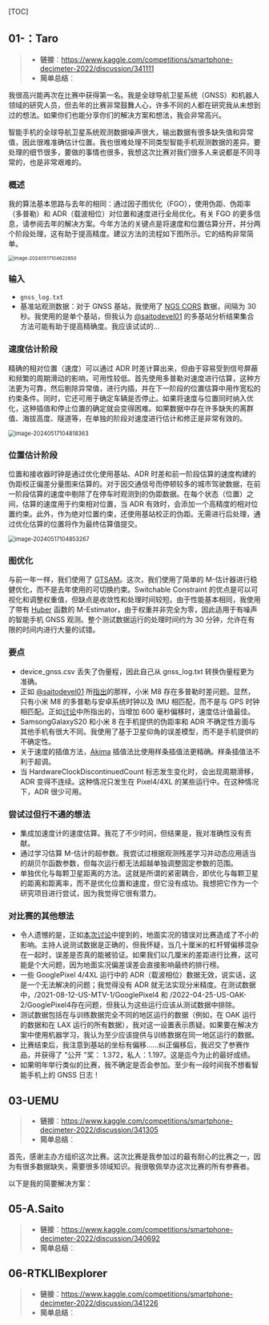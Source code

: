 [TOC]

## 01-：Taro

> * **链接**：https://www.kaggle.com/competitions/smartphone-decimeter-2022/discussion/341111
> * **简单总结**：

我很高兴能再次在比赛中获得第一名。我是全球导航卫星系统（GNSS）和机器人领域的研究人员，但去年的比赛非常鼓舞人心，许多不同的人都在研究我从未想到过的想法。如果你们也能分享你们的解决方案和想法，我会非常高兴。

智能手机的全球导航卫星系统观测数据噪声很大，输出数据有很多缺失值和异常值，因此很难准确估计位置。我也很难处理不同类型智能手机观测数据的差异。要处理的细节很多，要做的事情也很多，我想这次比赛对我们很多人来说都是不同寻常的，也是非常艰难的。

### 概述

我的算法基本思路与去年的相同：通过因子图优化（FGO），使用伪距、伪距率（多普勒）和 ADR（载波相位）对位置和速度进行全局优化。有关 FGO 的更多信息，请参阅去年的解决方案。今年方法的关键点是将速度和位置估算分开，并分两个阶段处理，这有助于提高精度。建议方法的流程如下图所示。它的结构非常简单。

<img src="https://pic-bed-1316053657.cos.ap-nanjing.myqcloud.com/img/image-20240517104622850.png" alt="image-20240517104622850" style="zoom:67%;" />

### 输入

* `gnss_log.txt`
* 基准站观测数据：对于 GNSS 基站，我使用了 [NGS CORS](https://geodesy.noaa.gov/CORS/) 数据，间隔为 30 秒。我使用的是单个基站，但我认为 [@saitodevel01](https://www.kaggle.com/saitodevel01) 的多基站分析结果集合方法可能有助于提高精确度。我应该试试的...

### 速度估计阶段

精确的相对位置（速度）可以通过 ADR 时差计算出来，但由于容易受到信号屏蔽和频繁的周期滑动的影响，可用性较低。首先使用多普勒对速度进行估算，这种方法更为可靠，然后剔除异常值，进行内插，并在下一阶段的位置估算中用作宽松的约束条件。同时，它还可用于确定车辆是否停止。如果将速度与位置同时纳入优化，这种插值和停止位置的确定就会变得困难。如果数据中存在许多缺失的离群值、海拔高度、隧道等，在单独的阶段对速度进行估计和修正是非常有效的。

<img src="https://pic-bed-1316053657.cos.ap-nanjing.myqcloud.com/img/image-20240517104818363.png" alt="image-20240517104818363" style="zoom:80%;" />

### 位置估计阶段

位置和接收器时钟是通过优化使用基站、ADR 时差和前一阶段估算的速度构建的伪距校正偏差分量图来估算的。对于因交通信号而停顿较多的城市驾驶数据，在前一阶段估算的速度中剔除了在停车时观测到的伪距数据。在每个状态（位置）之间，估算的速度用于约束相对位置，当 ADR 有效时，会添加一个高精度的相对位置约束。此外，作为绝对位置约束，还使用基站校正的伪距。无需进行后处理，通过优化估算的位置将作为最终估算值提交。

<img src="https://pic-bed-1316053657.cos.ap-nanjing.myqcloud.com/img/image-20240517104853267.png" alt="image-20240517104853267" style="zoom:80%;" />

### 图优化

与前一年一样，我们使用了 [GTSAM](https://github.com/borglab/gtsam)。这次，我们使用了简单的 M-估计器进行稳健优化，而不是去年使用的可切换约束。Switchable Constraint 的优点是可以可视化和调整权重值，但缺点是收敛性和处理时间较短。由于性能基本相同，我使用了带有 [Huber](https://xipengwang.github.io/paper-reading-mixture-models-for-least-square-optimization/#Huber-Loss) 函数的 M-Estimator，由于权重并非完全为零，因此适用于有噪声的智能手机 GNSS 观测。整个测试数据运行的处理时间约为 30 分钟，允许在有限的时间内进行大量的试错。

### 要点

* device_gnss.csv 丢失了伪量程，因此自己从 gnss_log.txt 转换伪量程更为准确。
* 正如 [@saitodevel01](https://www.kaggle.com/saitodevel01) 所[指出](https://www.kaggle.com/competitions/smartphone-decimeter-2022/discussion/340692)的那样，小米 M8 存在多普勒时差问题。显然，只有小米 M8 的多普勒与安卓系统时钟以及 IMU 相匹配，而不是与 GPS 时钟相匹配。正如[讨论](https://www.kaggle.com/competitions/smartphone-decimeter-2022/discussion/323135)中所指出的，当增加 600 毫秒偏移时，速度估计值最佳。
* SamsongGalaxyS20 和小米 8 在手机提供的伪距率和 ADR 不确定性方面与其他手机有很大不同。我使用了基于卫星仰角的误差模型，而不是手机提供的不确定性。
* 关于速度的插值方法，[Akima](https://www.mathworks.com/help/matlab/ref/makima.html) 插值法比使用样条插值法更精确。样条插值法不利于超调。
* 当 HardwareClockDiscontinuedCount 标志发生变化时，会出现周期滑移，ADR 变得不连续。这种情况只发生在 Pixel4/4XL 的某些运行中。在这种情况下，ADR 很少可用。

### 尝试过但行不通的想法

* 集成加速度计的速度估算。我花了不少时间，但结果是，我对准确性没有贡献。
* 通过学习估算 M-估计的超参数。我尝试过根据观测残差学习并动态应用适当的胡贝尔函数参数，但每次运行都无法超越单独调整固定参数的范围。
* 单独优化与每颗卫星距离的方法。这就是所谓的紧密耦合，即优化与每颗卫星的距离和距离率，而不是优化位置和速度，但它没有成功。我想把它作为一个研究项目进行尝试，因为我觉得它很有潜力。

### 对比赛的其他想法

* 令人遗憾的是，正如[本次讨论](https://www.kaggle.com/competitions/smartphone-decimeter-2022/discussion/337416)中提到的，地面实况的错误对比赛造成了不小的影响。主持人说测试数据是正确的，但我怀疑，当几十厘米的杠杆臂偏移混杂在一起时，误差是否真的能被验证。如果我们以几厘米的差距进行比赛，这可能是个大问题，因为地面实况偏差误差会直接影响最终的排行榜。
* 一些 GooglePixel 4/4XL 运行中的 ADR（载波相位）数据无效，说实话，这是一个无法解决的问题；我觉得没有 ADR 就无法实现分米精度。在测试数据中，/2021-08-12-US-MTV-1/GooglePixel4 和 /2022-04-25-US-OAK-2/GooglePixel4存在问题，但我认为这些运行应该从测试数据中排除。
* 测试数据包括在与训练数据完全不同的地区运行的数据（例如，在 OAK 运行的数据和在 LAX 运行的所有数据），我对这一设置表示质疑。如果要在解决方案中使用机器学习，我认为至少应该提供与训练数据在同一地区运行的数据。
* 比赛结束后，我注意到基站的坐标有偏移......纠正偏移后，我迟交了参赛作品，并获得了 "公开 "奖： 1.372，私人：1.197。这是迄今为止的最好成绩。
* 如果明年举行类似的比赛，我不确定是否会参加。至少有一段时间我不想看智能手机上的 GNSS 日志！

## 03-UEMU

> * **链接**：https://www.kaggle.com/competitions/smartphone-decimeter-2022/discussion/341305
> * **简单总结**：

首先，感谢主办方组织这次比赛。这次比赛是我参加过的最有耐心的比赛之一，因为有很多数据缺失，需要很多领域知识。我很敬佩举办这次比赛的所有参赛者。

以下是我的简要解决方案：





## 05-A.Saito

> * **链接**：https://www.kaggle.com/competitions/smartphone-decimeter-2022/discussion/340692
> * **简单总结**：







## 06-RTKLIBexplorer

> * **链接**：https://www.kaggle.com/competitions/smartphone-decimeter-2022/discussion/341226
> * **简单总结**：







